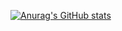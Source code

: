 [![Anurag's GitHub stats](https://github-readme-stats.vercel.app/api?username=henimex)](https://github.com/henimex/github-readme-stats)